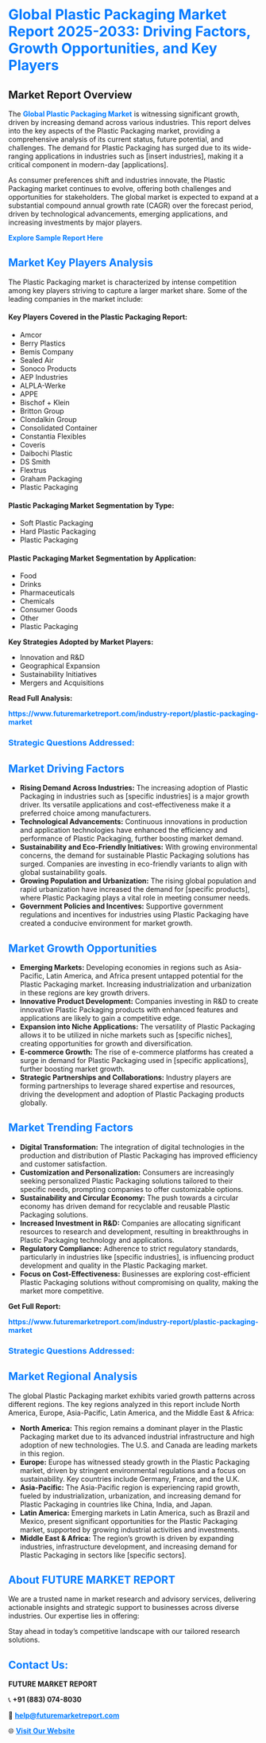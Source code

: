 <h1 style="color: #007BFF;">Global Plastic Packaging Market Report 2025-2033: Driving Factors, Growth Opportunities, and Key Players</h1>

<section id="overview">
<h2>Market Report Overview</h2>
<p>The <a href="https://www.futuremarketreport.com/industry-report/plastic-packaging-market" style="color: #007BFF; text-decoration: none;"><strong>Global Plastic Packaging Market</strong></a> is witnessing significant growth, driven by increasing demand across various industries. This report delves into the key aspects of the Plastic Packaging market, providing a comprehensive analysis of its current status, future potential, and challenges. The demand for Plastic Packaging has surged due to its wide-ranging applications in industries such as [insert industries], making it a critical component in modern-day [applications].</p>
<p>As consumer preferences shift and industries innovate, the Plastic Packaging market continues to evolve, offering both challenges and opportunities for stakeholders. The global market is expected to expand at a substantial compound annual growth rate (CAGR) over the forecast period, driven by technological advancements, emerging applications, and increasing investments by major players.</p>
</section>

<section id="overview">
<p><a href="https://www.futuremarketreport.com/request-sample/reportId=96846" style="color: #007BFF; text-decoration: none;"><strong>Explore Sample Report Here</strong></a></p>
</section>

<section id="key-players">
<h2 style="color: #007BFF;">Market Key Players Analysis</h2>
<p>The Plastic Packaging market is characterized by intense competition among key players striving to capture a larger market share. Some of the leading companies in the market include:</p>
<h4>Key Players Covered in the Plastic Packaging Report:</h4>
<ul><li>Amcor</li><li>Berry Plastics</li><li>Bemis Company</li><li>Sealed Air</li><li>Sonoco Products</li><li>AEP Industries</li><li>ALPLA-Werke</li><li>APPE</li><li>Bischof + Klein</li><li>Britton Group</li><li>Clondalkin Group</li><li>Consolidated Container</li><li>Constantia Flexibles</li><li>Coveris</li><li>Daibochi Plastic</li><li>DS Smith</li><li>Flextrus</li><li>Graham Packaging</li><li>Plastic Packaging</li></ul>
<h4>Plastic Packaging Market Segmentation by Type:</h4>
<ul><li>Soft Plastic Packaging</li><li>Hard Plastic Packaging</li><li>Plastic Packaging</li></ul>

<h4>Plastic Packaging Market Segmentation by Application:</h4>
<ul><li>Food</li><li>Drinks</li><li>Pharmaceuticals</li><li>Chemicals</li><li>Consumer Goods</li><li>Other</li><li>Plastic Packaging</li></ul>
<p><strong>Key Strategies Adopted by Market Players:</strong></p>
<ul>
<li>Innovation and R&D</li>
<li>Geographical Expansion</li>
<li>Sustainability Initiatives</li>
<li>Mergers and Acquisitions</li>
</ul>
</section>

<section>
<p><strong>Read Full Analysis: </strong></p><a href="https://www.futuremarketreport.com/industry-report/plastic-packaging-market" style="color: #007BFF; text-decoration: none;"><strong>https://www.futuremarketreport.com/industry-report/plastic-packaging-market</strong></a>
<h3 style="color: #007BFF;">Strategic Questions Addressed:</h3>
</section>

<section id="driving-factors">
<h2 style="color: #007BFF;">Market Driving Factors</h2>
<ul>
<li><strong>Rising Demand Across Industries:</strong> The increasing adoption of Plastic Packaging in industries such as [specific industries] is a major growth driver. Its versatile applications and cost-effectiveness make it a preferred choice among manufacturers.</li>
<li><strong>Technological Advancements:</strong> Continuous innovations in production and application technologies have enhanced the efficiency and performance of Plastic Packaging, further boosting market demand.</li>
<li><strong>Sustainability and Eco-Friendly Initiatives:</strong> With growing environmental concerns, the demand for sustainable Plastic Packaging solutions has surged. Companies are investing in eco-friendly variants to align with global sustainability goals.</li>
<li><strong>Growing Population and Urbanization:</strong> The rising global population and rapid urbanization have increased the demand for [specific products], where Plastic Packaging plays a vital role in meeting consumer needs.</li>
<li><strong>Government Policies and Incentives:</strong> Supportive government regulations and incentives for industries using Plastic Packaging have created a conducive environment for market growth.</li>
</ul>
</section>

<section id="growth-opportunities">
<h2 style="color: #007BFF;">Market Growth Opportunities</h2>
<ul>
<li><strong>Emerging Markets:</strong> Developing economies in regions such as Asia-Pacific, Latin America, and Africa present untapped potential for the Plastic Packaging market. Increasing industrialization and urbanization in these regions are key growth drivers.</li>
<li><strong>Innovative Product Development:</strong> Companies investing in R&D to create innovative Plastic Packaging products with enhanced features and applications are likely to gain a competitive edge.</li>
<li><strong>Expansion into Niche Applications:</strong> The versatility of Plastic Packaging allows it to be utilized in niche markets such as [specific niches], creating opportunities for growth and diversification.</li>
<li><strong>E-commerce Growth:</strong> The rise of e-commerce platforms has created a surge in demand for Plastic Packaging used in [specific applications], further boosting market growth.</li>
<li><strong>Strategic Partnerships and Collaborations:</strong> Industry players are forming partnerships to leverage shared expertise and resources, driving the development and adoption of Plastic Packaging products globally.</li>
</ul>
</section>

<section id="trending-factors">
<h2 style="color: #007BFF;">Market Trending Factors</h2>
<ul>
<li><strong>Digital Transformation:</strong> The integration of digital technologies in the production and distribution of Plastic Packaging has improved efficiency and customer satisfaction.</li>
<li><strong>Customization and Personalization:</strong> Consumers are increasingly seeking personalized Plastic Packaging solutions tailored to their specific needs, prompting companies to offer customizable options.</li>
<li><strong>Sustainability and Circular Economy:</strong> The push towards a circular economy has driven demand for recyclable and reusable Plastic Packaging solutions.</li>
<li><strong>Increased Investment in R&D:</strong> Companies are allocating significant resources to research and development, resulting in breakthroughs in Plastic Packaging technology and applications.</li>
<li><strong>Regulatory Compliance:</strong> Adherence to strict regulatory standards, particularly in industries like [specific industries], is influencing product development and quality in the Plastic Packaging market.</li>
<li><strong>Focus on Cost-Effectiveness:</strong> Businesses are exploring cost-efficient Plastic Packaging solutions without compromising on quality, making the market more competitive.</li>
</ul>
</section>

<section>
<p><strong>Get Full Report: </strong></p><a href="https://www.futuremarketreport.com/industry-report/plastic-packaging-market" style="color: #007BFF; text-decoration: none;"><strong>https://www.futuremarketreport.com/industry-report/plastic-packaging-market</strong></a>
<h3 style="color: #007BFF;">Strategic Questions Addressed:</h3>
</section>


<section id="regional-analysis">
<h2 style="color: #007BFF;">Market Regional Analysis</h2>
<p>The global Plastic Packaging market exhibits varied growth patterns across different regions. The key regions analyzed in this report include North America, Europe, Asia-Pacific, Latin America, and the Middle East & Africa:</p>
<ul>
<li><strong>North America:</strong> This region remains a dominant player in the Plastic Packaging market due to its advanced industrial infrastructure and high adoption of new technologies. The U.S. and Canada are leading markets in this region.</li>
<li><strong>Europe:</strong> Europe has witnessed steady growth in the Plastic Packaging market, driven by stringent environmental regulations and a focus on sustainability. Key countries include Germany, France, and the U.K.</li>
<li><strong>Asia-Pacific:</strong> The Asia-Pacific region is experiencing rapid growth, fueled by industrialization, urbanization, and increasing demand for Plastic Packaging in countries like China, India, and Japan.</li>
<li><strong>Latin America:</strong> Emerging markets in Latin America, such as Brazil and Mexico, present significant opportunities for the Plastic Packaging market, supported by growing industrial activities and investments.</li>
<li><strong>Middle East & Africa:</strong> The region’s growth is driven by expanding industries, infrastructure development, and increasing demand for Plastic Packaging in sectors like [specific sectors].</li>
</ul>
</section>

<footer>
<h2 style="color: #007BFF;">About FUTURE MARKET REPORT</h2>
<p>We are a trusted name in market research and advisory services, delivering actionable insights and strategic support to businesses across diverse industries. Our expertise lies in offering:</p>

<p>Stay ahead in today’s competitive landscape with our tailored research solutions.</p>

<h2 style="color: #007BFF;">Contact Us:</h2>
<p><strong>FUTURE MARKET REPORT</strong></p>
<p>📞 <strong>+91 (883) 074-8030</strong></p>
<p>📧 <strong><a href="mailto:help@futuremarketreport.com" style="color: #007BFF;">help@futuremarketreport.com</a></strong></p>
<p>🌐 <strong><a href="https://www.futuremarketreport.com/" style="color: #007BFF;">Visit Our Website</a></strong></p>
</footer>